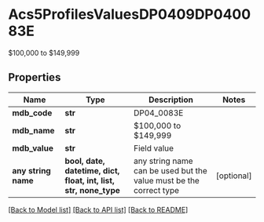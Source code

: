 # Acs5ProfilesValuesDP0409DP040083E

$100,000 to $149,999

## Properties
Name | Type | Description | Notes
------------ | ------------- | ------------- | -------------
**mdb_code** | **str** | DP04_0083E | 
**mdb_name** | **str** | $100,000 to $149,999 | 
**mdb_value** | **str** | Field value | 
**any string name** | **bool, date, datetime, dict, float, int, list, str, none_type** | any string name can be used but the value must be the correct type | [optional]

[[Back to Model list]](../README.md#documentation-for-models) [[Back to API list]](../README.md#documentation-for-api-endpoints) [[Back to README]](../README.md)


